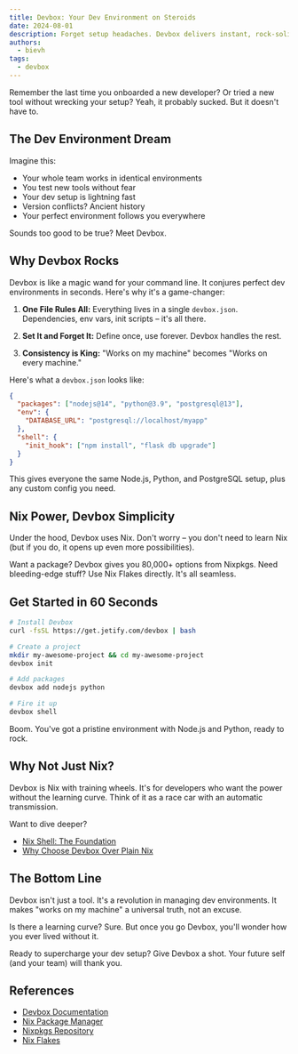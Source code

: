 ```yaml
---
title: Devbox: Your Dev Environment on Steroids
date: 2024-08-01
description: Forget setup headaches. Devbox delivers instant, rock-solid dev environments powered by Nix.
authors:
  - bievh
tags:
  - devbox
---
```


Remember the last time you onboarded a new developer? Or tried a new tool without wrecking your setup? Yeah, it probably sucked. But it doesn't have to.

## The Dev Environment Dream

Imagine this:

- Your whole team works in identical environments
- You test new tools without fear
- Your dev setup is lightning fast
- Version conflicts? Ancient history
- Your perfect environment follows you everywhere

Sounds too good to be true? Meet Devbox.

## Why Devbox Rocks

Devbox is like a magic wand for your command line. It conjures perfect dev environments in seconds. Here's why it's a game-changer:

1. **One File Rules All:** Everything lives in a single `devbox.json`. Dependencies, env vars, init scripts – it's all there.

2. **Set It and Forget It:** Define once, use forever. Devbox handles the rest.

3. **Consistency is King:** "Works on my machine" becomes "Works on every machine."

Here's what a `devbox.json` looks like:

```json
{
  "packages": ["nodejs@14", "python@3.9", "postgresql@13"],
  "env": {
    "DATABASE_URL": "postgresql://localhost/myapp"
  },
  "shell": {
    "init_hook": ["npm install", "flask db upgrade"]
  }
}
```

This gives everyone the same Node.js, Python, and PostgreSQL setup, plus any custom config you need.

## Nix Power, Devbox Simplicity

Under the hood, Devbox uses Nix. Don't worry – you don't need to learn Nix (but if you do, it opens up even more possibilities).

Want a package? Devbox gives you 80,000+ options from Nixpkgs. Need bleeding-edge stuff? Use Nix Flakes directly. It's all seamless.

## Get Started in 60 Seconds

```bash
# Install Devbox
curl -fsSL https://get.jetify.com/devbox | bash

# Create a project
mkdir my-awesome-project && cd my-awesome-project
devbox init

# Add packages
devbox add nodejs python

# Fire it up
devbox shell
```

Boom. You've got a pristine environment with Node.js and Python, ready to rock.

## Why Not Just Nix?

Devbox is Nix with training wheels. It's for developers who want the power without the learning curve. Think of it as a race car with an automatic transmission.

Want to dive deeper?

- [Nix Shell: The Foundation](https://nixos.org/manual/nix/stable/command-ref/nix-shell.html)
- [Why Choose Devbox Over Plain Nix](https://www.jetify.com/devbox/docs/devbox_vs_other_tools)

## The Bottom Line

Devbox isn't just a tool. It's a revolution in managing dev environments. It makes "works on my machine" a universal truth, not an excuse.

Is there a learning curve? Sure. But once you go Devbox, you'll wonder how you ever lived without it.

Ready to supercharge your dev setup? Give Devbox a shot. Your future self (and your team) will thank you.

## References

- [Devbox Documentation](https://www.jetify.com/devbox/docs/)
- [Nix Package Manager](https://nixos.org/)
- [Nixpkgs Repository](https://github.com/NixOS/nixpkgs)
- [Nix Flakes](https://nixos.wiki/wiki/Flakes)
